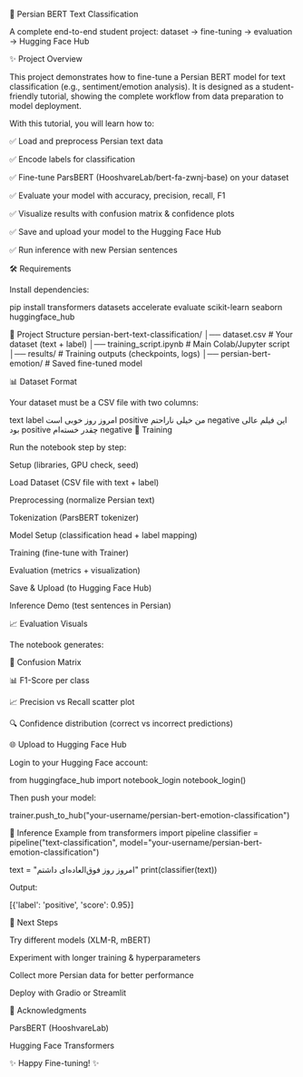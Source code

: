 📖 Persian BERT Text Classification

A complete end-to-end student project: dataset → fine-tuning → evaluation → Hugging Face Hub

✨ Project Overview

This project demonstrates how to fine-tune a Persian BERT model for text classification (e.g., sentiment/emotion analysis).
It is designed as a student-friendly tutorial, showing the complete workflow from data preparation to model deployment.

With this tutorial, you will learn how to:

✅ Load and preprocess Persian text data

✅ Encode labels for classification

✅ Fine-tune ParsBERT (HooshvareLab/bert-fa-zwnj-base) on your dataset

✅ Evaluate your model with accuracy, precision, recall, F1

✅ Visualize results with confusion matrix & confidence plots

✅ Save and upload your model to the Hugging Face Hub

✅ Run inference with new Persian sentences

🛠️ Requirements

Install dependencies:

pip install transformers datasets accelerate evaluate scikit-learn seaborn huggingface_hub

📂 Project Structure
persian-bert-text-classification/
│── dataset.csv              # Your dataset (text + label)
│── training_script.ipynb    # Main Colab/Jupyter script
│── results/                 # Training outputs (checkpoints, logs)
│── persian-bert-emotion/    # Saved fine-tuned model

📊 Dataset Format

Your dataset must be a CSV file with two columns:

text	label
امروز روز خوبی است	positive
من خیلی ناراحتم	negative
این فیلم عالی بود	positive
چقدر خسته‌ام	negative
🚀 Training

Run the notebook step by step:

Setup (libraries, GPU check, seed)

Load Dataset (CSV file with text + label)

Preprocessing (normalize Persian text)

Tokenization (ParsBERT tokenizer)

Model Setup (classification head + label mapping)

Training (fine-tune with Trainer)

Evaluation (metrics + visualization)

Save & Upload (to Hugging Face Hub)

Inference Demo (test sentences in Persian)

📈 Evaluation Visuals

The notebook generates:

🎯 Confusion Matrix

📊 F1-Score per class

📈 Precision vs Recall scatter plot

🔍 Confidence distribution (correct vs incorrect predictions)

🌐 Upload to Hugging Face Hub

Login to your Hugging Face account:

from huggingface_hub import notebook_login
notebook_login()


Then push your model:

trainer.push_to_hub("your-username/persian-bert-emotion-classification")

🔮 Inference Example
from transformers import pipeline
classifier = pipeline("text-classification", model="your-username/persian-bert-emotion-classification")

text = "امروز روز فوق‌العاده‌ای داشتم"
print(classifier(text))


Output:

[{'label': 'positive', 'score': 0.95}]

📌 Next Steps

Try different models (XLM-R, mBERT)

Experiment with longer training & hyperparameters

Collect more Persian data for better performance

Deploy with Gradio or Streamlit

🙌 Acknowledgments

ParsBERT (HooshvareLab)

Hugging Face Transformers

✨ Happy Fine-tuning! ✨

